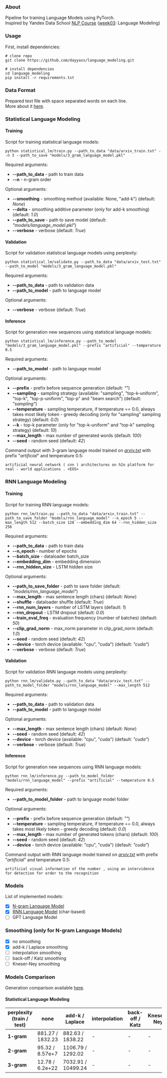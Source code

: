 ### About
Pipeline for training Language Models using PyTorch.<br/>
Inspired by Yandex Data School [NLP Course](https://github.com/yandexdataschool/nlp_course) ([week03](https://github.com/yandexdataschool/nlp_course/tree/2020/week03_lm): Language Modeling)<br/>

### Usage
First, install dependencies:
```
# clone repo
git clone https://github.com/dayyass/language_modeling.git

# install dependencies
cd language_modeling
pip install -r requirements.txt
```

### Data Format
Prepared text file with space separated words on each line.<br/>
More about it [here](data/README.md).

### Statistical Language Modeling
#### Training
Script for training statistical language models:
```
python statistical_lm/train.py --path_to_data "data/arxiv_train.txt" --n 3 --path_to_save "models/3_gram_language_model.pkl"
```
Required arguments:
- **--path_to_data** - path to train data
- **--n** - n-gram order

Optional arguments:
- **--smoothing** - smoothing method (available: None, "add-k") (default: *None*)
- **--delta** - smoothing additive parameter (only for add-k smoothing) (default: *1.0*)
- **--path_to_save** - path to save model (default: *"models/language_model.pkl"*)
- **--verbose** - verbose (default: *True*)

#### Validation
Script for validation statistical language models using perplexity:
```
python statistical_lm/validate.py --path_to_data "data/arxiv_test.txt" --path_to_model "models/3_gram_language_model.pkl"
```
Required arguments:
- **--path_to_data** - path to validation data
- **--path_to_model** - path to language model

Optional arguments:
- **--verbose** - verbose (default: *True*)

#### Inference
Script for generation new sequences using statistical language models:
```
python statistical_lm/inference.py --path_to_model "models/3_gram_language_model.pkl" --prefix "artificial" --temperature 0.5
```
Required arguments:
- **--path_to_model** - path to language model

Optional arguments:
- **--prefix** - prefix before sequence generation (default: *""*)
- **--sampling** - sampling strategy (available: "sampling", "top-k-uniform", "top-k", "top-p-uniform", "top-p" and "beam search") (default: *"sampling"*)
- **--temperature** - sampling temperature, if temperature == 0.0, always takes most likely token - greedy decoding (only for "sampling" sampling strategy) (default: *0.0*)
- **--k** - top-k parameter (only for "top-k-uniform" and "top-k" sampling strategy) (default: *10*)
- **--max_length** - max number of generated words (default: *100*)
- **--seed** - random seed (default: *42*)

Command output with 3-gram language model trained on [*arxiv.txt*](data/README.md) with prefix "*artificial*" and temperature 0.5:
```
artificial neural network ( cnn ) architectures on h2o platform for real - world applications . <EOS>
```

### RNN Language Modeling
#### Training
Script for training RNN language models:
```
python rnn_lm/train.py --path_to_data "data/arxiv_train.txt" --path_to_save_folder "models/rnn_language_model" --n_epoch 5 --max_length 512 --batch_size 128 --embedding_dim 64 --rnn_hidden_size 256
```
Required arguments:
- **--path_to_data** - path to train data
- **--n_epoch** - number of epochs
- **--batch_size** - dataloader batch_size
- **--embedding_dim** - embedding dimension
- **--rnn_hidden_size** - LSTM hidden size

Optional arguments:
- **--path_to_save_folder** - path to save folder (default: *"models/rnn_language_model"*)
- **--max_length** - max sentence length (chars) (default: *None*)
- **--shuffle** - dataloader shuffle (default: *True*)
- **--rnn_num_layers** - number of LSTM layers (default: *1*)
- **--rnn_dropout** - LSTM dropout (default: *0.0*)
- **--train_eval_freq** - evaluation frequency (number of batches) (default: *50*)
- **--clip_grad_norm** - max_norm parameter in clip_grad_norm (default: *1.0*)
- **--seed** - random seed (default: *42*)
- **--device** - torch device (available: "cpu", "cuda") (default: *"cuda"*)
- **--verbose** - verbose (default: *True*)

#### Validation
Script for validation RNN language models using perplexity:
```
python rnn_lm/validate.py --path_to_data "data/arxiv_test.txt" --path_to_model_folder "models/rnn_language_model" --max_length 512
```
Required arguments:
- **--path_to_data** - path to validation data
- **--path_to_model** - path to language model

Optional arguments:
- **--max_length** - max sentence length (chars) (default: *None*)
- **--seed** - random seed (default: *42*)
- **--device** - torch device (available: "cpu", "cuda") (default: *"cuda"*)
- **--verbose** - verbose (default: *True*)

#### Inference
Script for generation new sequences using RNN language models:
```
python rnn_lm/inference.py --path_to_model_folder "models/rnn_language_model" --prefix "artificial" --temperature 0.5
```
Required arguments:
- **--path_to_model_folder** - path to language model folder

Optional arguments:
- **--prefix** - prefix before sequence generation (default: *""*)
- **--temperature** - sampling temperature, if temperature == 0.0, always takes most likely token - greedy decoding (default: *0.0*)
- **--max_length** - max number of generated tokens (chars) (default: *100*)
- **--seed** - random seed (default: *42*)
- **--device** - torch device (available: "cpu", "cuda") (default: *"cuda"*)

Command output with RNN language model trained on [*arxiv.txt*](data/README.md) with prefix "*artificial*" and temperature 0.5:
```
artificial visual information of the number , using an intervidence for detection for order to the recognition
```

### Models
List of implemented models:
- [x] [N-gram Language Model](https://github.com/dayyass/language_modeling/blob/b962edac04dfe10a3f87dfa16d4d37508af6d5de/model.py#L57)
- [x] [RNN Language Model](https://github.com/dayyass/language_modeling/blob/407d02b79d6d7fd614dc7c5fd235ad269cddcb2d/rnn_lm/model.py#L6) (char-based)
- [ ] GPT Language Model

### Smoothing (only for N-gram Language Models)
- [x] no smoothing
- [x] add-k / Laplace smoothing
- [ ] interpolation smoothing
- [ ] back-off / Katz smoothing
- [ ] Kneser-Ney smoothing

### Models Comparison
Generation comparison available [here](https://github.com/dayyass/language-modeling/wiki/Generation-Comparison).

#### Statistical Language Modeling
| perplexity (train / test) | none             | add-k / Laplace    | interpolation | back-off / Katz | Kneser-Ney |
| ------------------------- | ---------------- | -------------------| ------------- | --------------- | ---------- |
| **1-gram**                | 881.27 / 1832.23 | 882.63 / 1838.22   | -             | -               | -          |
| **2-gram**                | 95.32 / 8.57e+7  | 1106.79 / 1292.02  | -             | -               | -          |
| **3-gram**                | 12.78 / 6.2e+22  | 7032.91 / 10499.24 | -             | -               | -          |
